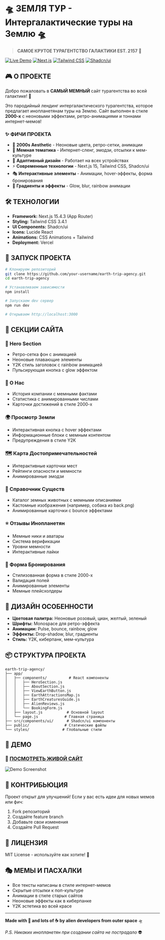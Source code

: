 # 🛸 ЗЕМЛЯ ТУР - Интергалактические туры на Землю 🛸

> **САМОЕ КРУТОЕ ТУРАГЕНТСТВО ГАЛАКТИКИ EST. 2157** 💫

[![Live Demo](https://img.shields.io/badge/🌍_Live_Demo-earth--trip--agency.vercel.app-00ff00?style=for-the-badge&logo=vercel)](https://earth-trip-agency.vercel.app/)
[![Next.js](https://img.shields.io/badge/Next.js-15.4.3-black?style=for-the-badge&logo=next.js)](https://nextjs.org/)
[![Tailwind CSS](https://img.shields.io/badge/Tailwind_CSS-3.4.1-38B2AC?style=for-the-badge&logo=tailwind-css)](https://tailwindcss.com/)
[![Shadcn/ui](https://img.shields.io/badge/shadcn%2Fui-latest-000000?style=for-the-badge)](https://ui.shadcn.com/)

## 🎮 О ПРОЕКТЕ

Добро пожаловать в **САМЫЙ МЕМНЫЙ** сайт турагентства во всей галактике! 🚀

Это пародийный лендинг интергалактического турагентства, которое предлагает инопланетянам туры на Землю. Сайт выполнен в стиле **2000-х** с неоновыми эффектами, ретро-анимациями и тоннами интернет-мемов!

### ✨ ФИЧИ ПРОЕКТА

- 🎨 **2000s Aesthetic** - Неоновые цвета, ретро-сетки, анимации
- 🤖 **Мемная тематика** - Интернет-сленг, эмодзи, отсылки к мем-культуре
- 📱 **Адаптивный дизайн** - Работает на всех устройствах
- ⚡ **Современные технологии** - Next.js 15, Tailwind CSS, Shadcn/ui
- 🎭 **Интерактивные элементы** - Анимации, hover-эффекты, форма бронирования
- 🌈 **Градиенты и эффекты** - Glow, blur, rainbow анимации

## 🛠️ ТЕХНОЛОГИИ

- **Framework:** Next.js 15.4.3 (App Router)
- **Styling:** Tailwind CSS 3.4.1
- **UI Components:** Shadcn/ui
- **Icons:** Lucide React
- **Animations:** CSS Animations + Tailwind
- **Deployment:** Vercel

## 🚀 ЗАПУСК ПРОЕКТА

```bash
# Клонируем репозиторий
git clone https://github.com/your-username/earth-trip-agency.git
cd earth-trip-agency

# Устанавливаем зависимости
npm install

# Запускаем dev сервер
npm run dev

# Открываем http://localhost:3000
```

## 📱 СЕКЦИИ САЙТА

### 🎯 Hero Section
- Ретро-сетка фон с анимацией
- Неоновые плавающие элементы
- Y2K стиль заголовок с rainbow анимацией
- Пульсирующая кнопка с glow эффектом

### 📖 О Нас
- История компании с мемными фактами
- Статистика с анимированными числами
- Карточки достижений в стиле 2000-х

### 🌍 Просмотр Земли
- Интерактивная кнопка с hover эффектами
- Информационные блоки с мемным контентом
- Предупреждения в стиле Y2K

### 🗺️ Карта Достопримечательностей
- Интерактивные карточки мест
- Рейтинги опасности и мемности
- Анимированные эмодзи

### 🐾 Справочник Существ
- Каталог земных животных с мемными описаниями
- Кастомные изображения (например, собака из back.png)
- Анимированные карточки с bounce эффектами

### ⭐ Отзывы Инопланетян
- Мемные ники и аватары
- Система верификации
- Уровни мемности
- Интерактивные лайки

### 📝 Форма Бронирования
- Стилизованная форма в стиле 2000-х
- Валидация полей
- Анимированные элементы
- Мемные плейсхолдеры

## 🎨 ДИЗАЙН ОСОБЕННОСТИ

- **Цветовая палитра:** Неоновые розовый, циан, желтый, зеленый
- **Шрифты:** Monospace для ретро-эффекта
- **Анимации:** Pulse, bounce, rainbow, glow
- **Эффекты:** Drop-shadow, blur, градиенты
- **Стиль:** Y2K, киберпанк, мем-культура

## 📦 СТРУКТУРА ПРОЕКТА

```
earth-trip-agency/
├── app/
│   ├── components/          # React компоненты
│   │   ├── HeroSection.js
│   │   ├── AboutSection.js
│   │   ├── ViewEarthButton.js
│   │   ├── EarthAttractionsMap.js
│   │   ├── EarthCreaturesGuide.js
│   │   ├── AlienReviews.js
│   │   └── BookingForm.js
│   ├── layout.js           # Основной layout
│   └── page.js            # Главная страница
├── src/components/ui/      # Shadcn/ui компоненты
├── public/                # Статические файлы
└── styles/               # Глобальные стили
```

## 🌟 ДЕМО

### 🔗 [**ПОСМОТРЕТЬ ЖИВОЙ САЙТ**](https://earth-trip-agency.vercel.app/)

![Demo Screenshot](https://via.placeholder.com/800x400/000000/00ff00?text=EARTH+TRIP+AGENCY+DEMO)

## 🤝 КОНТРИБЬЮЦИЯ

Проект открыт для улучшений! Если у вас есть идеи для новых мемов или фич:

1. Fork репозиторий
2. Создайте feature branch
3. Добавьте свои изменения
4. Создайте Pull Request

## 📄 ЛИЦЕНЗИЯ

MIT License - используйте как хотите! 🎉

## 🎭 МЕМЫ И ПАСХАЛКИ

- Все тексты написаны в стиле интернет-мемов
- Скрытые отсылки к поп-культуре
- Анимации в стиле старых сайтов
- Неоновые эффекты как в киберпанке
- Y2K эстетика во всей красе

---

**Made with 💖 and lots of ☕ by alien developers from outer space** 🛸

*P.S. Никаких инопланетян при создании сайта не пострадало* 👽
